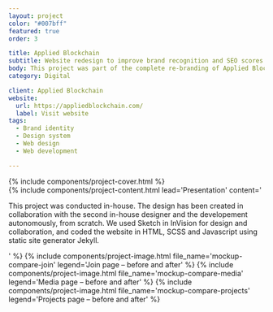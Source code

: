 ```yaml
---
layout: project
color: "#007bff"
featured: true
order: 3

title: Applied Blockchain
subtitle: Website redesign to improve brand recognition and SEO scores
body: This project was part of the complete re-branding of Applied Blockchain, a blockchain consultancy and development startup. I was brought onboard to create from scratch what would become the company's new brand identity. And the biggest part of that project was the website rebranding.
category: Digital

client: Applied Blockchain
website:
  url: https://appliedblockchain.com/
  label: Visit website
tags:
  - Brand identity
  - Design system
  - Web design
  - Web development

---
```


<div class="section section--fullWidth">
  <div class="section__container">
    {% include components/project-cover.html %}
  </div>
</div>

<div class="section">
  <div class="section__container">
  {% include components/project-content.html
    lead='Presentation'
    content='
      <p>This project was conducted in-house. The design has been created in collaboration with the second in-house designer and the developement autonomously, from scratch. We used Sketch in InVision for design and collaboration, and coded the website in HTML, SCSS and Javascript using static site generator Jekyll.</p>
    '
  %}
  {% include components/project-image.html
    file_name='mockup-compare-join'
    legend='Join page – before and after'
  %}
  {% include components/project-image.html
    file_name='mockup-compare-media'
    legend='Media page – before and after'
  %}
  {% include components/project-image.html
    file_name='mockup-compare-projects'
    legend='Projects page – before and after'
  %}
  </div>
</div>
